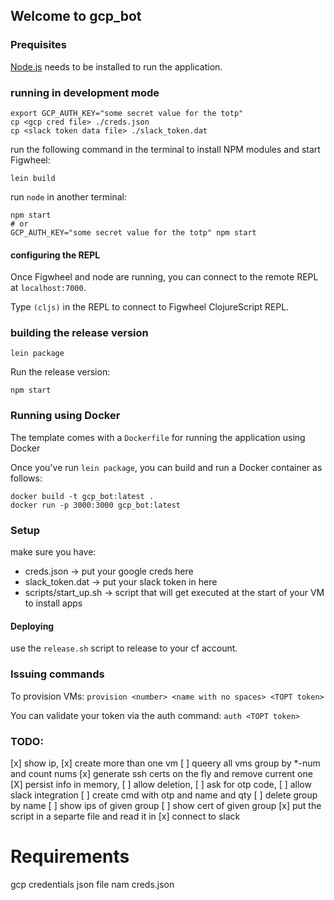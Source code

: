 ## Welcome to gcp_bot

### Prequisites

[Node.js](https://nodejs.org/en/) needs to be installed to run the application.

### running in development mode

```
export GCP_AUTH_KEY="some secret value for the totp"
cp <gcp cred file> ./creds.json
cp <slack token data file> ./slack_token.dat
```

run the following command in the terminal to install NPM modules and start Figwheel:

```
lein build
```

run `node` in another terminal:

```
npm start
# or
GCP_AUTH_KEY="some secret value for the totp" npm start
```

#### configuring the REPL

Once Figwheel and node are running, you can connect to the remote REPL at `localhost:7000`.

Type `(cljs)` in the REPL to connect to Figwheel ClojureScript REPL.


### building the release version

```
lein package
```

Run the release version:

```
npm start
```

### Running using Docker

The template comes with a `Dockerfile` for running the application using Docker

Once you've run `lein package`, you can build and run a Docker container as follows:

```
docker build -t gcp_bot:latest .
docker run -p 3000:3000 gcp_bot:latest
```

### Setup

make sure you have:
- creds.json -> put your google creds here
- slack_token.dat -> put your slack token in here
- scripts/start_up.sh -> script that will get executed at the start of your VM to install apps

#### Deploying

use the `release.sh` script to release to your cf account.

### Issuing commands

To provision VMs:
`provision <number> <name with no spaces> <TOPT token>`

You can validate your token via the auth command:
`auth <TOPT token>`


### TODO:


[x] show ip,
[x] create more than one vm
[ ] queery all vms group by *-num and count nums
[x] generate ssh certs on the fly and remove current one
[X] persist info in memory,
[ ] allow deletion,
[ ] ask for otp code, 
[ ] allow slack integration
    [ ] create cmd with otp and name and qty
    [ ] delete group by name
    [ ] show ips of given group
    [ ] show cert of given group
[x] put the script in a separte file and read it in
[x] connect to slack
    
# Requirements

gcp credentials json file nam creds.json

